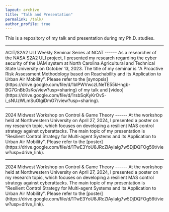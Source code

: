 ```yaml
---
layout: archive
title: "Talk and Presentation"
permalink: /talk/
author_profile: true
---
```


This is a repository of my talk and presentation during my Ph.D. studies. 

<hr>
ACIT/S2A2 ULI Weekly Seminar Series at NCAT
------
As a researcher of the NASA S2A2 ULI project, I presented my research regarding the cyber security of the UAM system at North Carolina Agricultural and Technical State University on October 13, 2023. The title of my seminar is "A Proactive Risk Assessment Methodology based on Reachability and its Application to Urban Air Mobility". Please refer to the [synopsis](https://drive.google.com/file/d/1blPWVwczLNeTE55kHngb-BG7GnBb0sKo/view?usp=sharing) of my talk and [video](https://drive.google.com/file/d/1rsbSqKyKrOvS-i_sNUzWLmSuOlgiDmG7/view?usp=sharing). 

<hr>
2024 Midwest Workshop on Control & Game Theory 
------
At the workshop held at Northwestern University on April 27, 2024, I presented a poster on my research topic, which focuses on developing a resilient MAS control strategy against cyberattacks. The main topic of my presentation is "Resilient Control Strategy for Multi-agent Systems and its Application to Urban Air Mobility". Please refer to the [poster](https://drive.google.com/file/d/1TwE3YoU8JRcZlAyIaIg7w5DjDQFOg56t/view?usp=drive_link).

<hr>
2024 Midwest Workshop on Control & Game Theory 
------
At the workshop held at Northwestern University on April 27, 2024, I presented a poster on my research topic, which focuses on developing a resilient MAS control strategy against cyberattacks. The main topic of my presentation is "Resilient Control Strategy for Multi-agent Systems and its Application to Urban Air Mobility". Please refer to the [poster](https://drive.google.com/file/d/1TwE3YoU8JRcZlAyIaIg7w5DjDQFOg56t/view?usp=drive_link).
